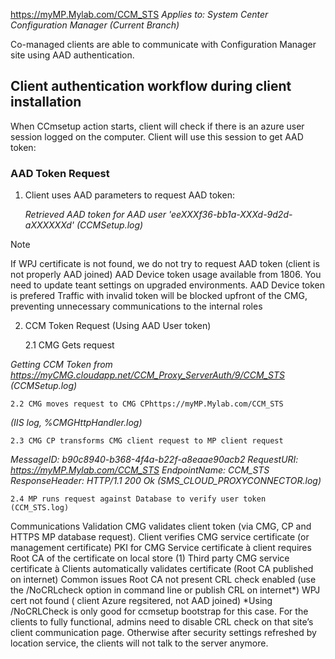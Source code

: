 https://myMP.Mylab.com/CCM_STS
*Applies to: System Center Configuration Manager (Current Branch)*

Co-managed clients are able to communicate with Configuration Manager site using AAD authentication. 

## Client authentication workflow during client installation

When CCmsetup action starts, client will check if there is an azure user session logged on the computer. Client will use this session to get AAD token:

### AAD Token Request
1. Client uses AAD parameters to request AAD token:

    *Retrieved AAD token for AAD user 'eeXXXf36-bb1a-XXXd-9d2d-aXXXXXXd' (CCMSetup.log)*

> [!Note] 
>If WPJ certificate is not found, we do not try to request AAD token (client is not properly AAD joined)
>AAD Device token usage available from 1806. You need to update teant settings on upgraded environments. AAD Device token is prefered
>Traffic with invalid token will be blocked upfront of the CMG, preventing unnecessary communications to the internal roles

2.	CCM Token Request (Using AAD User token)

    2.1 CMG Gets request 
    
*Getting CCM Token from https://myCMG.cloudapp.net/CCM_Proxy_ServerAuth/9/CCM_STS (CCMSetup.log)*
    
    2.2 CMG moves request to CMG CPhttps://myMP.Mylab.com/CCM_STS
    
*(IIS log, %CMGHttpHandler.log)*
    
    2.3 CMG CP transforms CMG client request to MP client request 
    
*MessageID: b90c8940-b368-4f4a-b22f-a8eaae90acb2 RequestURI: https://myMP.Mylab.com/CCM_STS EndpointName: CCM_STS ResponseHeader: HTTP/1.1 200 Ok  (SMS_CLOUD_PROXYCONNECTOR.log)*
   
    2.4 MP runs request against Database to verify user token (CCM_STS.log)
    
Communications Validation
CMG validates client token (via CMG, CP and HTTPS MP database request).
Client verifies CMG service certificate (or management certificate)
PKI for CMG Service certificate à client requires Root CA of the certificate on local store (1)
Third party CMG service certificate à Clients automatically validates certificate (Root CA published on internet)
Common issues
Root CA not present
CRL check enabled (use the /NoCRLcheck option in command line or publish CRL on internet*)
WPJ cert not found ( client Azure regsitered, not AAD joined)
*Using /NoCRLCheck is only good for ccmsetup bootstrap for this case. For the clients to fully functional, admins need to disable CRL check on that site’s client communication page. Otherwise after security settings refreshed by location service, the clients will not talk to the server anymore.

